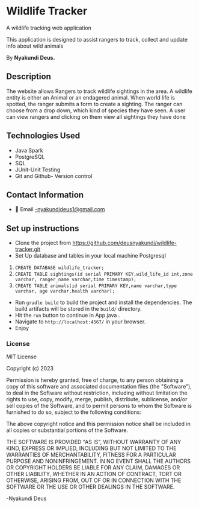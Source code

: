 # Wildlife Tracker
A wildlife tracking web application

This application is designed to assist rangers to track, collect and update info about wild animals

By **Nyakundi Deus.**

## Description

The website allows Rangers to track wildlife sightings in the area. A wildlife entity is either an Animal or an endagered animal.
When  world life is spotted, the ranger submits a form to create a sighting. The ranger can choose from a drop down, which kind of species they have seen.
A user can view rangers and clicking on them view all sightings they have done


## Technologies Used

- Java Spark 
- PostgreSQL
- SQL
- JUnit-Unit Testing
- Git and Github- Version control

## Contact Information

- 📧 Email -nyakundideus1@gmail.com


## Set up instructions
- Clone the project from https://github.com/deusnyakundi/wildlife-tracker.git
- Set Up database and tables in your local machine Postgresql

1.   ```CREATE DATABASE wildlife_tracker;```
2. ```CREATE TABLE sightings(id serial PRIMARY KEY,wild_life_id int,zone varchar, ranger_name varchar,time timestamp);```
3. ```CREATE TABLE animals(id serial PRIMARY KEY,name varchar,type varchar, age varchar,health varchar);```

- Run `gradle build` to build the project and install the dependencies. The build artifacts will be stored in the `build/` directory.
- Hit the `run` button to continue in App.java .
- Navigate to `http://localhost:4567/` in your browser.
- Enjoy


### License

MIT License

Copyright (c) 2023

Permission is hereby granted, free of charge, to any person obtaining a copy
of this software and associated documentation files (the "Software"), to deal
in the Software without restriction, including without limitation the rights
to use, copy, modify, merge, publish, distribute, sublicense, and/or sell
copies of the Software, and to permit persons to whom the Software is
furnished to do so, subject to the following conditions:

The above copyright notice and this permission notice shall be included in all
copies or substantial portions of the Software.

THE SOFTWARE IS PROVIDED "AS IS", WITHOUT WARRANTY OF ANY KIND, EXPRESS OR
IMPLIED, INCLUDING BUT NOT LIMITED TO THE WARRANTIES OF MERCHANTABILITY,
FITNESS FOR A PARTICULAR PURPOSE AND NONINFRINGEMENT. IN NO EVENT SHALL THE
AUTHORS OR COPYRIGHT HOLDERS BE LIABLE FOR ANY CLAIM, DAMAGES OR OTHER
LIABILITY, WHETHER IN AN ACTION OF CONTRACT, TORT OR OTHERWISE, ARISING FROM,
OUT OF OR IN CONNECTION WITH THE SOFTWARE OR THE USE OR OTHER DEALINGS IN THE
SOFTWARE.

-Nyakundi Deus
